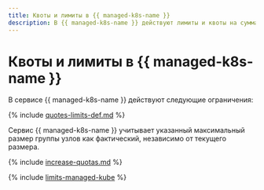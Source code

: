 ```yaml
---
title: Квоты и лимиты в {{ managed-k8s-name }}
description: В {{ managed-k8s-name }} действуют лимиты и квоты на суммарное количество vCPU для всех узлов, суммарный объем RAM, суммарный объем дисков, максимальное количество кластеров {{ k8s }} в одном облаке. Более подробно об ограничениях в сервисе вы узнаете из данной статьи.
---
```


# Квоты и лимиты в {{ managed-k8s-name }}

В сервисе {{ managed-k8s-name }} действуют следующие ограничения:

{% include [quotes-limits-def.md](../../_includes/quotes-limits-def.md) %}

Сервис {{ managed-k8s-name }} учитывает указанный максимальный размер группы узлов как фактический, независимо от текущего размера.

{% include [increase-quotas.md](../../_includes/increase-quotas.md) %}

{% include [limits-managed-kube](../../_includes/managed-kube-limits.md) %}